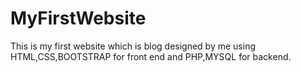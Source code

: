 # MyFirstWebsite
This is my first website which is blog designed by me using HTML,CSS,BOOTSTRAP for front end and PHP,MYSQL for backend.
